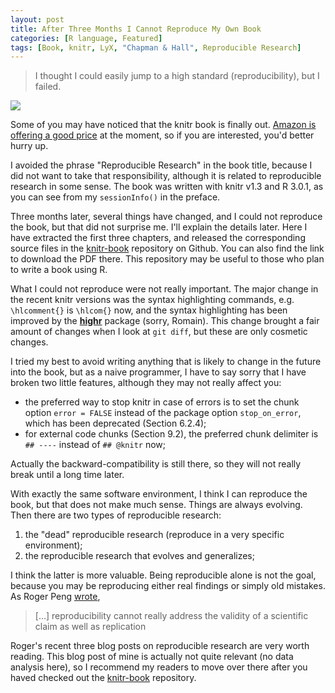 ```yaml
---
layout: post
title: After Three Months I Cannot Reproduce My Own Book
categories: [R language, Featured]
tags: [Book, knitr, LyX, "Chapman & Hall", Reproducible Research]
---
```


> I thought I could easily jump to a high standard (reproducibility), but I
  failed.

![](http://i.imgur.com/niyXcfk.gif)

Some of you may have noticed that the knitr book is finally out. [Amazon is
offering a good price](http://www.amazon.com/gp/product/1482203537) at the
moment, so if you are interested, you'd better hurry up.

I avoided the phrase "Reproducible Research" in the book title, because I
did not want to take that responsibility, although it is related to
reproducible research in some sense. The book was written with knitr v1.3
and R 3.0.1, as you can see from my `sessionInfo()` in the preface.

Three months later, several things have changed, and I could not reproduce
the book, but that did not surprise me. I'll explain the details later. Here
I have extracted the first three chapters, and released the corresponding
source files in the [knitr-book](https://github.com/yihui/knitr-book)
repository on Github. You can also find the link to download the PDF there.
This repository may be useful to those who plan to write a book using R.

What I could not reproduce were not really important. The major change in
the recent knitr versions was the syntax highlighting commands, e.g.
`\hlcomment{}` is `\hlcom{}` now, and the syntax highlighting has been
improved by the [**highr**](http://cran.r-project.org/package=highr) package
(sorry, Romain). This change brought a fair amount of changes when I look at
`git diff`, but these are only cosmetic changes.

I tried my best to avoid writing anything that is likely to change in the
future into the book, but as a naive programmer, I have to say sorry that I
have broken two little features, although they may not really affect you:

- the preferred way to stop knitr in case of errors is to set the chunk
  option `error = FALSE` instead of the package option `stop_on_error`,
  which has been deprecated (Section 6.2.4);
- for external code chunks (Section 9.2), the preferred chunk delimiter is
  `## ----` instead of `## @knitr` now;

Actually the backward-compatibility is still there, so they will not really
break until a long time later.

With exactly the same software environment, I think I can reproduce the
book, but that does not make much sense. Things are always evolving. Then
there are two types of reproducible research:

1. the "dead" reproducible research (reproduce in a very specific environment);
1. the reproducible research that evolves and generalizes;

I think the latter is more valuable. Being reproducible alone is not the
goal, because you may be reproducing either real findings or simply old
mistakes. As Roger Peng
[wrote](http://simplystatistics.org/2013/08/21/treading-a-new-path-for-reproducible-research-part-1/),

> [...] reproducibility cannot really address the validity of a scientific claim
as well as replication

Roger's recent three blog posts on reproducible research are very worth
reading. This blog post of mine is actually not quite relevant (no data
analysis here), so I recommend my readers to move over there after you haved
checked out the [knitr-book](https://github.com/yihui/knitr-book) repository.
